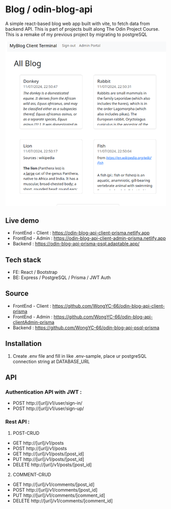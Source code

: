 # Blog / odin-blog-api

A simple react-based blog web app built with vite, to fetch data from backend API. This is part of projects built along The Odin Project Course. This is a remake of my previous project by migrating to postgreSQL

![photo](blog.png)

## Live demo

- FrontEnd - Client       : https://odin-blog-api-client-prisma.netlify.app
- FrontEnd - Admin        : https://odin-blog-api-client-admin-prisma.netlify.app
- Backend  : https://odin-blog-api-prisma-psql.adaptable.app/

## Tech stack 
- FE: React / Bootstrap 
- BE: Express / PostgreSQL / Prisma / JWT Auth

## Source
- FrontEnd - Client : https://github.com/WongYC-66/odin-blog-api-client-prisma
- FrontEnd - Admin : https://github.com/WongYC-66/odin-blog-api-clientAdmin-prisma
- Backend : https://github.com/WongYC-66/odin-blog-api-psql-prisma

## Installation
1. Create .env file and fill in like .env-sample, place ur postgreSQL connection string at DATABASE_URL

## API
### Authentication API with JWT :
- POST http://[url]/v1/user/sign-in/
- POST http://[url]/v1/user/sign-up/

### Rest API :
1. POST-CRUD
- GET http://[url]/v1/posts
- POST http://[url]/v1/posts
- GET http://[url]/v1/posts/[post_id]      
- PUT http://[url]/v1/posts/[post_id]
- DELETE http://[url]/v1/posts/[post_id]

2. COMMENT-CRUD
- GET http://[url]/v1/comments/[post_id]
- POST http://[url]/v1/comments/[post_id]
- PUT http://[url]/v1/comments/[comment_id]
- DELETE http://[url]/v1/comments/[comment_id]